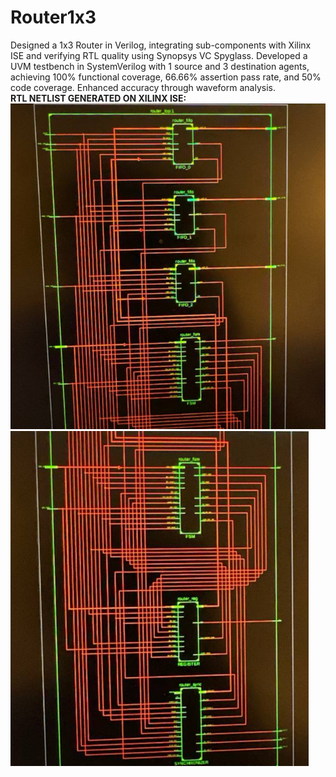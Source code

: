 # Router1x3
Designed a 1x3 Router in Verilog, integrating sub-components with Xilinx ISE and verifying RTL quality using Synopsys VC Spyglass. Developed a UVM testbench in SystemVerilog with 1 source and 3 destination agents, achieving 100% functional coverage, 66.66% assertion pass rate, and 50% code coverage. Enhanced accuracy through waveform analysis.  
**RTL NETLIST GENERATED ON XILINX ISE:**
![Router1x3 rtl simulation netlist](router_rtl_simulation_netlist_images/image1.png)
![Router1x3 rtl simulation netlist](router_rtl_simulation_netlist_images/image2.png)

